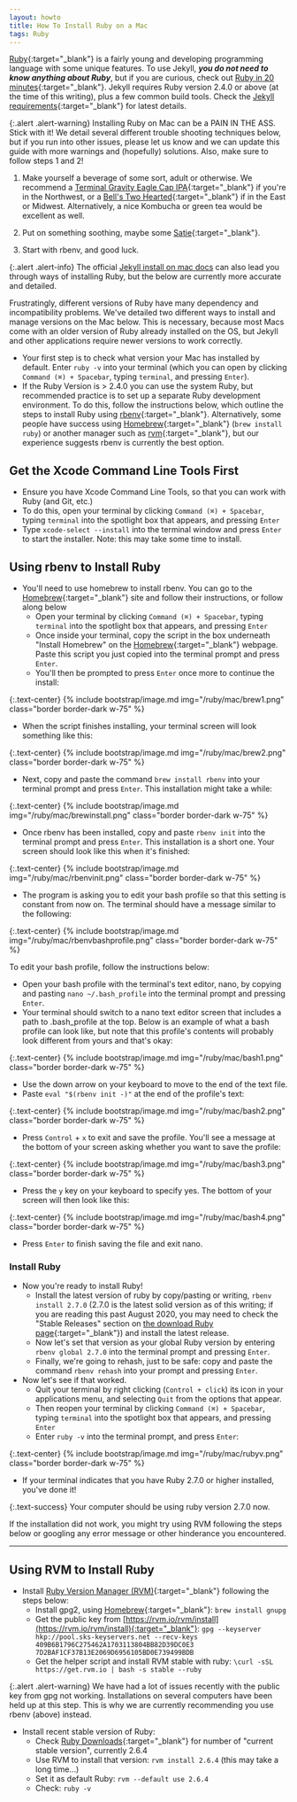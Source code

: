 ```yaml
---
layout: howto
title: How To Install Ruby on a Mac
tags: Ruby
---
```


[Ruby](https://www.ruby-lang.org/en/){:target="_blank"} is a fairly young and developing programming language with some unique features. 
To use Jekyll, ***you do not need to know anything about Ruby***, but if you are curious, check out [Ruby in 20 minutes](https://www.ruby-lang.org/en/documentation/quickstart/){:target="_blank"}.
Jekyll requires Ruby version 2.4.0 or above (at the time of this writing), plus a few common build tools. 
Check the [Jekyll requirements](https://jekyllrb.com/docs/installation/){:target="_blank"} for latest details.

{:.alert .alert-warning}
Installing Ruby on Mac can be a PAIN IN THE ASS. Stick with it! We detail several different trouble shooting techniques below, but if you run into other issues, please let us know and we can update this guide with more warnings and (hopefully) solutions. Also, make sure to follow steps 1 and 2!

1. Make yourself a beverage of some sort, adult or otherwise. We recommend a [Terminal Gravity Eagle Cap IPA](https://terminalgravitybrewing.com/eagle-cap){:target="_blank"} if you're in the Northwest, or a [Bell's Two Hearted](http://www.bellsbeer.com/beer/year-round/two-hearted-ale){:target="_blank"} if in the East or Midwest. Alternatively, a nice Kombucha or green tea would be excellent as well.

2. Put on something soothing, maybe some [Satie](https://youtu.be/_fuIMye31Gw){:target="_blank"}. 

3. Start with rbenv, and good luck. 

{:.alert .alert-info}
The official [Jekyll install on mac docs](https://jekyllrb.com/docs/installation/macos/) can also lead you through ways of installing Ruby, but the below are currently more accurate and detailed.

Frustratingly, different versions of Ruby have many dependency and incompatibility problems. We've detailed two different ways to install and manage versions on the Mac below. This is necessary, because most Macs come with an older version of Ruby already installed on the OS, but Jekyll and other applications require newer versions to work correctly. 

- Your first step is to check what version your Mac has installed by default. Enter `ruby -v` into your terminal (which you can open by clicking `Command (⌘) + Spacebar`, typing `terminal`, and pressing `Enter`). 
- If the Ruby Version is > 2.4.0 you can use the system Ruby, but recommended practice is to set up a separate Ruby development environment. To do this, follow the instructions below, which outline the steps to install Ruby using [rbenv](https://github.com/rbenv/rbenv){:target="_blank"}. Alternatively, some people have success using [Homebrew](https://brew.sh/){:target="_blank"} (`brew install ruby`) or another manager such as [rvm](https://rvm.io){:target="_blank"}, but our experience suggests rbenv is currently the best option.

## Get the Xcode Command Line Tools First
- Ensure you have Xcode Command Line Tools, so that you can work with Ruby (and Git, etc.)
- To do this, open your terminal by clicking `Command (⌘) + Spacebar`, typing `terminal` into the spotlight box that appears, and pressing `Enter`
- Type `xcode-select --install` into the terminal window and press `Enter` to start the installer. Note: this may take some time to install.
 
## Using rbenv to Install Ruby

- You'll need to use homebrew to install rbenv. You can go to the [Homebrew](https://brew.sh/){:target="_blank"} site and follow their instructions, or follow along below
    - Open your terminal by clicking `Command (⌘) + Spacebar`, typing `terminal` into the spotlight box that appears, and pressing `Enter`
    - Once inside your terminal, copy the script in the box underneath "Install Homebrew" on the [Homebrew](https://brew.sh/){:target="_blank"} webpage. Paste this script you just copied into the terminal prompt and press `Enter`. 
    - You'll then be prompted to press `Enter` once more to continue the install:

{:.text-center}
{% include bootstrap/image.md img="/ruby/mac/brew1.png" class="border border-dark w-75" %}

- When the script finishes installing, your terminal screen will look something like this:

{:.text-center}
{% include bootstrap/image.md img="/ruby/mac/brew2.png" class="border border-dark w-75" %}

- Next, copy and paste the command `brew install rbenv` into your terminal prompt and press `Enter`. This installation might take a while:

{:.text-center}
{% include bootstrap/image.md img="/ruby/mac/brewinstall.png" class="border border-dark w-75" %}

- Once rbenv has been installed, copy and paste `rbenv init` into the terminal prompt and press `Enter`. This installation is a short one. Your screen should look like this when it's finished:

{:.text-center}
{% include bootstrap/image.md img="/ruby/mac/rbenvinit.png" class="border border-dark w-75" %}

- The program is asking you to edit your bash profile so that this setting is constant from now on. The terminal should have a message similar to the following:

{:.text-center}
{% include bootstrap/image.md img="/ruby/mac/rbenvbashprofile.png" class="border border-dark w-75" %}

To edit your bash profile, follow the instructions below: 
- Open your bash profile with the terminal's text editor, nano, by copying and pasting  `nano ~/.bash_profile` into the terminal prompt and pressing `Enter`. 
- Your terminal should switch to a nano text editor screen that includes a path to .bash_profile at the top. Below is an example of what a bash profile can look like, but note that this profile's contents will probably look different from yours and that's okay:

{:.text-center}
{% include bootstrap/image.md img="/ruby/mac/bash1.png" class="border border-dark w-75" %}

- Use the down arrow on your keyboard to move to the end of the text file.
- Paste `eval "$(rbenv init -)"` at the end of the profile's text:

{:.text-center}
{% include bootstrap/image.md img="/ruby/mac/bash2.png" class="border border-dark w-75" %}

- Press `Control` + `x` to exit and save the profile. You'll see a message at the bottom of your screen asking whether you want to save the profile:

{:.text-center}
{% include bootstrap/image.md img="/ruby/mac/bash3.png" class="border border-dark w-75" %}

- Press the `y` key on your keyboard to specify yes. The bottom of your screen will then look like this:

{:.text-center}
{% include bootstrap/image.md img="/ruby/mac/bash4.png" class="border border-dark w-75" %}

- Press `Enter` to finish saving the file and exit nano.

### Install Ruby

- Now you're ready to install Ruby!
    - Install the latest version of ruby by copy/pasting or writing, `rbenv install 2.7.0`  (2.7.0 is the latest solid version as of this writing; if you are reading this past August 2020, you may need to check the "Stable Releases" section on [the download Ruby page](https://www.ruby-lang.org/en/downloads/){:target="_blank"}) and install the latest release.
    - Now let's set that version as your global Ruby version by entering `rbenv global 2.7.0` into the terminal prompt and pressing `Enter`. 
    - Finally, we're going to rehash, just to be safe: copy and paste the command `rbenv rehash` into your prompt and pressing `Enter`.
- Now let's see if that worked. 
    - Quit your terminal by right clicking (`Control + click`) its icon in your applications menu, and selecting `Quit` from the options that appear.
    - Then reopen your terminal by clicking `Command (⌘) + Spacebar`, typing `terminal` into the spotlight box that appears, and pressing `Enter`
    - Enter `ruby -v` into the terminal prompt, and press `Enter`:

{:.text-center}
{% include bootstrap/image.md img="/ruby/mac/rubyv.png" class="border border-dark w-75" %}

- If your terminal indicates that you have Ruby 2.7.0 or higher installed, you've done it!

{:.text-success}
Your computer should be using ruby version 2.7.0 now. 

If the installation did not work, you might try using RVM following the steps below or googling any error message or other hinderance you encountered. 

---

## Using RVM to Install Ruby
 - Install [Ruby Version Manager (RVM)](https://rvm.io/){:target="_blank"} following the steps below:
    - Install gpg2, using [Homebrew](https://brew.sh/){:target="_blank"}: `brew install gnupg`
    - Get the public key from [https://rvm.io/rvm/install](https://rvm.io/rvm/install){:target="_blank"}: `gpg --keyserver hkp://pool.sks-keyservers.net --recv-keys 409B6B1796C275462A1703113804BB82D39DC0E3 7D2BAF1CF37B13E2069D6956105BD0E739499BDB`
    - Get the helper script and install RVM stable with ruby: `\curl -sSL https://get.rvm.io | bash -s stable --ruby`

{:.alert .alert-warning}
We have had a lot of issues recently with the public key from gpg not working. Installations on several computers have been held up at this step. This is why we are currently recommending you use rbenv (above) instead.

- Install recent stable version of Ruby:
    - Check [Ruby Downloads](https://www.ruby-lang.org/en/downloads/){:target="_blank"} for number of "current stable version", currently 2.6.4
    - Use RVM to install that version: `rvm install 2.6.4` (this may take a long time...)
    - Set it as default Ruby: `rvm --default use 2.6.4`
    - Check: `ruby -v`
